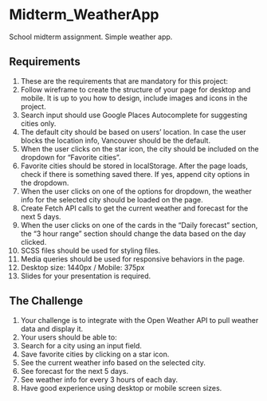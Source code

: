 # Midterm_WeatherApp
 School midterm assignment. Simple weather app.

## Requirements
1. These are the requirements that are mandatory for this project:
2. Follow wireframe to create the structure of your page for desktop and mobile. It is up to you how to design, include images and icons in the project.
3. Search input should use Google Places Autocomplete for suggesting cities only.
4. The default city should be based on users’ location. In case the user blocks the location info, Vancouver should be the default.
5. When the user clicks on the star icon, the city should be included on the dropdown for “Favorite cities”.
6. Favorite cities should be stored in localStorage. After the page loads, check if there is something saved there. If yes, append city options in the dropdown.
7. When the user clicks on one of the options for dropdown, the weather info for the selected city should be loaded on the page.
8. Create Fetch API calls to get the current weather and forecast for the next 5 days.
9. When the user clicks on one of the cards in the “Daily forecast” section, the “3 hour range” section should change the data based on the day clicked.
10. SCSS files should be used for styling files.
11. Media queries should be used for responsive behaviors in the page.
12. Desktop size: 1440px / Mobile: 375px
13. Slides for your presentation is required.

## The Challenge
1. Your challenge is to integrate with the Open Weather API to pull weather data and display it.
2. Your users should be able to:
3. Search for a city using an input field.
4. Save favorite cities by clicking on a star icon.
5. See the current weather info based on the selected city.
6. See forecast for the next 5 days.
7. See weather info for every 3 hours of each day.
8. Have good experience using desktop or mobile screen sizes.
